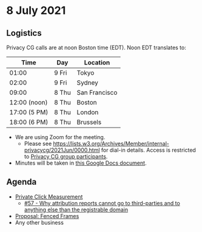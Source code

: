 # 8 July 2021

## Logistics

Privacy CG calls are at noon Boston time (EDT). Noon EDT translates to:

| Time         | Day    | Location      |
| ------------ | ------ | ------------- |
| 01:00        |  9 Fri | Tokyo         |
| 02:00        |  9 Fri | Sydney        |
| 09:00        |  8 Thu | San Francisco |
| 12:00 (noon) |  8 Thu | Boston        |
| 17:00 (5 PM) |  8 Thu | London        |
| 18:00 (6 PM) |  8 Thu | Brussels      |

* We are using Zoom for the meeting.
    * Please see https://lists.w3.org/Archives/Member/internal-privacycg/2021Jun/0000.html for dial-in details. Access is restricted to [Privacy CG group participants](https://www.w3.org/community/privacycg/participants).
* Minutes will be taken in [this Google Docs document](https://docs.google.com/document/d/1DZEhS1UHJ1PKxt5ZwKmn5LZ4bo10UFyNXeLp2dUuzRM/edit#).

## Agenda

* [Private Click Measurement](https://github.com/privacycg/private-click-measurement)
    * [#57 - Why attribution reports cannot go to third-parties and to anything else than the registrable domain](https://github.com/privacycg/private-click-measurement/issues/57)
* [Proposal: Fenced Frames](https://github.com/privacycg/proposals/issues/25)
* Any other business

